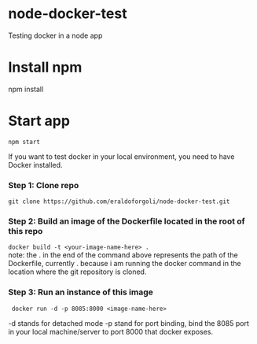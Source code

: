 # node-docker-test
Testing docker in a node app

# Install npm
npm install

# Start app
```npm start```

If you want to test docker in your local environment, you need to have Docker installed.

### Step 1: Clone repo
``` git clone https://github.com/eraldoforgoli/node-docker-test.git ```

### Step 2: Build an image of the Dockerfile located in the root of this repo
```docker build -t <your-image-name-here> . ```  
note: the . in the end of the command above represents the path of the Dockerfile, currently . because i am running the docker 
command in the location where the git repository is cloned.

### Step 3: Run an instance of this image
``` docker run -d -p 8085:8000 <image-name-here>```  

-d stands for detached mode
-p stand for port binding, bind the 8085 port in your local machine/server to port 8000 that docker exposes.

